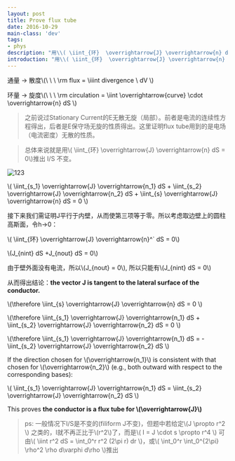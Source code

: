 ```yaml
---
layout: post
title: Prove flux tube
date: 2016-10-29
main-class: 'dev'
tags:
- phys
description: "用\\( \iint_{环}  \overrightarrow{J} \overrightarrow{n} dS = 0\\)推出 I/S 不变"
introduction: "用\\( \iint_{环}  \overrightarrow{J} \overrightarrow{n} dS = 0\\)推出 I/S 不变"
---
```


通量 -> 散度\\(\ \ \ 
\rm flux = \iiint divergence \ dV
\\)

环量 -> 旋度\\(\ \ \ 
\rm circulation = \iint \overrightarrow{curve} \cdot \overrightarrow{n} dS
\\)

> 之前说过Stationary Current的E无散无旋（局部）。前者是电流的连续性方程得出，后者是E保守场无旋的性质得出。这里证明flux tube用到的是电场（电流密度）无散的性质。

> 总体来说就是用\\( \iint_{环}  \overrightarrow{J} \overrightarrow{n} dS = 0\\)推出 I/S 不变。

![123](http://ww4.sinaimg.cn/mw690/8db2c8cbgw1f9q4isj67kj20tc09ggmb.jpg)

\\(
\iint_{s_1} \overrightarrow{J} \overrightarrow{n_1} dS + \iint_{s_2} \overrightarrow{J} \overrightarrow{n_2} dS + \iint_{s} \overrightarrow{J} \overrightarrow{n} dS = 0
\\)

接下来我们需证明J平行于内壁，从而使第三项等于零。所以考虑取边壁上的圆柱高斯面，令h->0：

\\( \iint_{环}  \overrightarrow{J} \overrightarrow{n}^` dS = 0\\)


\\(J_{nint} dS +J_{nout}  dS = 0\\)

由于壁外面没有电流，所以\\(J_{nout} = 0\\), 所以只能有\\(J_{nint} dS = 0\\)

从而得出结论：**the vector J is tangent to the lateral surface of the conductor.**

\\(\therefore \iint_{s} \overrightarrow{J} \overrightarrow{n} dS = 0
\\)

\\(\therefore
\iint_{s_1} \overrightarrow{J} \overrightarrow{n_1} dS + \iint_{s_2} \overrightarrow{J} \overrightarrow{n_2} dS = 0
\\)

\\(\therefore
\iint_{s_1} \overrightarrow{J} \overrightarrow{n_1} dS = - \iint_{s_2} \overrightarrow{J} \overrightarrow{n_2} dS
\\)

If the direction chosen for \\(\overrightarrow{n_1}\\) is consistent with that chosen for \\(\overrightarrow{n_2}\\) (e.g., both outward with respect to the corresponding bases):

\\(
\iint_{s_1} \overrightarrow{J} \overrightarrow{n_1} dS = \iint_{s_2} \overrightarrow{J} \overrightarrow{n_2} dS
\\)

This proves **the conductor is a flux tube for \\(\overrightarrow{J}\\)**

> ps: 一般情况下I/S是不变的(filiform J不变)，但题中若给定\\(J \propto r^2 \\) 之类的，I就不再正比于\\(r^2\\)了，而是\\( I = J \cdot s \propto r^4 \\) 
可由\\( \iint r^2 dS = \int_0^r r^2 (2\pi r) dr \\)，或\\( \int_0^r \\int_0^{2\pi} \rho^2 \rho d\varphi d\rho \\)推出